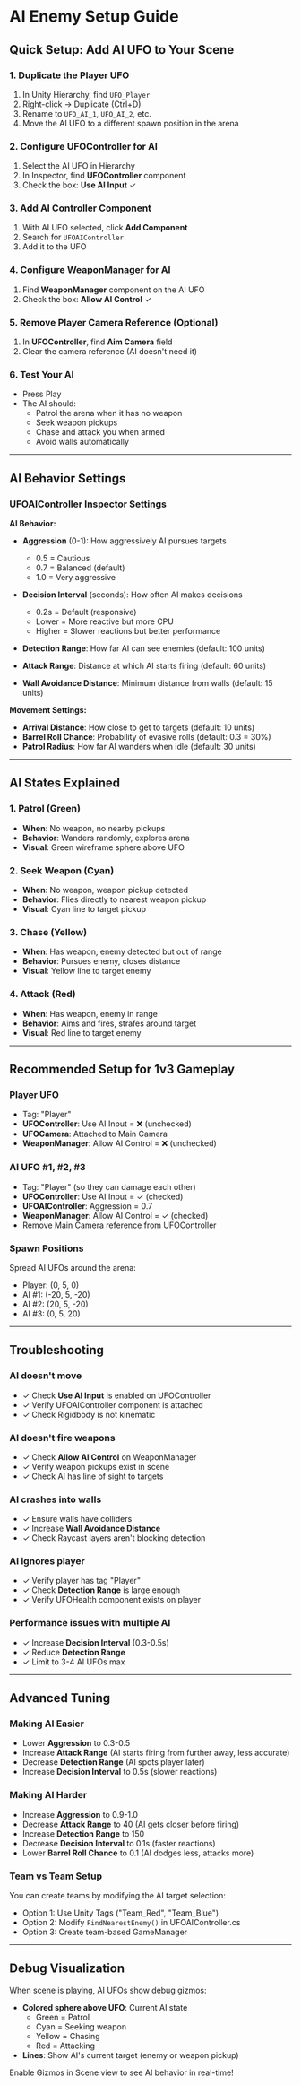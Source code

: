 # AI Enemy Setup Guide

## Quick Setup: Add AI UFO to Your Scene

### 1. Duplicate the Player UFO
1. In Unity Hierarchy, find `UFO_Player`
2. Right-click → Duplicate (Ctrl+D)
3. Rename to `UFO_AI_1`, `UFO_AI_2`, etc.
4. Move the AI UFO to a different spawn position in the arena

### 2. Configure UFOController for AI
1. Select the AI UFO in Hierarchy
2. In Inspector, find **UFOController** component
3. Check the box: **Use AI Input** ✓

### 3. Add AI Controller Component
1. With AI UFO selected, click **Add Component**
2. Search for `UFOAIController`
3. Add it to the UFO

### 4. Configure WeaponManager for AI
1. Find **WeaponManager** component on the AI UFO
2. Check the box: **Allow AI Control** ✓

### 5. Remove Player Camera Reference (Optional)
1. In **UFOController**, find **Aim Camera** field
2. Clear the camera reference (AI doesn't need it)

### 6. Test Your AI
- Press Play
- The AI should:
  - Patrol the arena when it has no weapon
  - Seek weapon pickups
  - Chase and attack you when armed
  - Avoid walls automatically

---

## AI Behavior Settings

### UFOAIController Inspector Settings

**AI Behavior:**
- **Aggression** (0-1): How aggressively AI pursues targets
  - 0.5 = Cautious
  - 0.7 = Balanced (default)
  - 1.0 = Very aggressive

- **Decision Interval** (seconds): How often AI makes decisions
  - 0.2s = Default (responsive)
  - Lower = More reactive but more CPU
  - Higher = Slower reactions but better performance

- **Detection Range**: How far AI can see enemies (default: 100 units)

- **Attack Range**: Distance at which AI starts firing (default: 60 units)

- **Wall Avoidance Distance**: Minimum distance from walls (default: 15 units)

**Movement Settings:**
- **Arrival Distance**: How close to get to targets (default: 10 units)
- **Barrel Roll Chance**: Probability of evasive rolls (default: 0.3 = 30%)
- **Patrol Radius**: How far AI wanders when idle (default: 30 units)

---

## AI States Explained

### 1. Patrol (Green)
- **When**: No weapon, no nearby pickups
- **Behavior**: Wanders randomly, explores arena
- **Visual**: Green wireframe sphere above UFO

### 2. Seek Weapon (Cyan)
- **When**: No weapon, weapon pickup detected
- **Behavior**: Flies directly to nearest weapon pickup
- **Visual**: Cyan line to target pickup

### 3. Chase (Yellow)
- **When**: Has weapon, enemy detected but out of range
- **Behavior**: Pursues enemy, closes distance
- **Visual**: Yellow line to target enemy

### 4. Attack (Red)
- **When**: Has weapon, enemy in range
- **Behavior**: Aims and fires, strafes around target
- **Visual**: Red line to target enemy

---

## Recommended Setup for 1v3 Gameplay

### Player UFO
- Tag: "Player"
- **UFOController**: Use AI Input = ❌ (unchecked)
- **UFOCamera**: Attached to Main Camera
- **WeaponManager**: Allow AI Control = ❌ (unchecked)

### AI UFO #1, #2, #3
- Tag: "Player" (so they can damage each other)
- **UFOController**: Use AI Input = ✓ (checked)
- **UFOAIController**: Aggression = 0.7
- **WeaponManager**: Allow AI Control = ✓ (checked)
- Remove Main Camera reference from UFOController

### Spawn Positions
Spread AI UFOs around the arena:
- Player: (0, 5, 0)
- AI #1: (-20, 5, -20)
- AI #2: (20, 5, -20)
- AI #3: (0, 5, 20)

---

## Troubleshooting

### AI doesn't move
- ✓ Check **Use AI Input** is enabled on UFOController
- ✓ Verify UFOAIController component is attached
- ✓ Check Rigidbody is not kinematic

### AI doesn't fire weapons
- ✓ Check **Allow AI Control** on WeaponManager
- ✓ Verify weapon pickups exist in scene
- ✓ Check AI has line of sight to targets

### AI crashes into walls
- ✓ Ensure walls have colliders
- ✓ Increase **Wall Avoidance Distance**
- ✓ Check Raycast layers aren't blocking detection

### AI ignores player
- ✓ Verify player has tag "Player"
- ✓ Check **Detection Range** is large enough
- ✓ Verify UFOHealth component exists on player

### Performance issues with multiple AI
- ✓ Increase **Decision Interval** (0.3-0.5s)
- ✓ Reduce **Detection Range**
- ✓ Limit to 3-4 AI UFOs max

---

## Advanced Tuning

### Making AI Easier
- Lower **Aggression** to 0.3-0.5
- Increase **Attack Range** (AI starts firing from further away, less accurate)
- Decrease **Detection Range** (AI spots player later)
- Increase **Decision Interval** to 0.5s (slower reactions)

### Making AI Harder
- Increase **Aggression** to 0.9-1.0
- Decrease **Attack Range** to 40 (AI gets closer before firing)
- Increase **Detection Range** to 150
- Decrease **Decision Interval** to 0.1s (faster reactions)
- Lower **Barrel Roll Chance** to 0.1 (AI dodges less, attacks more)

### Team vs Team Setup
You can create teams by modifying the AI target selection:
- Option 1: Use Unity Tags ("Team_Red", "Team_Blue")
- Option 2: Modify `FindNearestEnemy()` in UFOAIController.cs
- Option 3: Create team-based GameManager

---

## Debug Visualization

When scene is playing, AI UFOs show debug gizmos:
- **Colored sphere above UFO**: Current AI state
  - Green = Patrol
  - Cyan = Seeking weapon
  - Yellow = Chasing
  - Red = Attacking
- **Lines**: Show AI's current target (enemy or weapon pickup)

Enable Gizmos in Scene view to see AI behavior in real-time!
